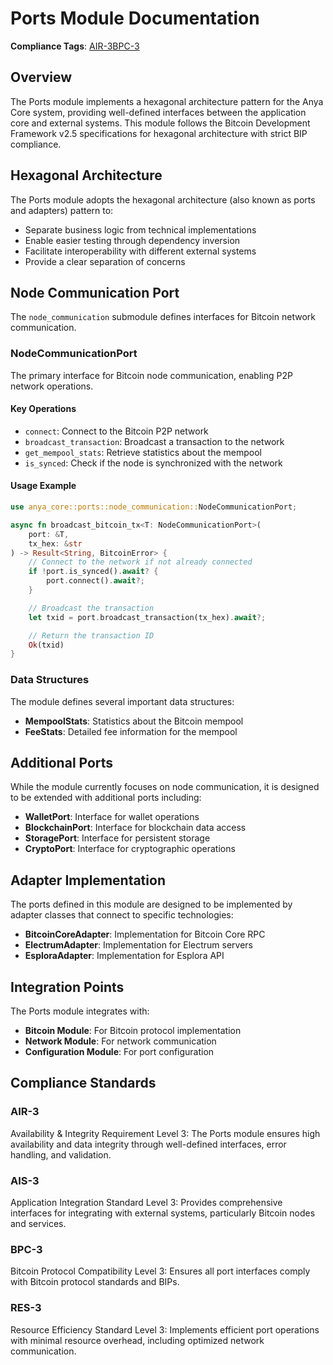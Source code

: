 # Ports Module Documentation

**Compliance Tags**: [AIR-3][AIS-3][BPC-3][RES-3]

[AIS-3]: #ais-3 "Application Integration Standard Level 3"
[RES-3]: #res-3 "Resource Efficiency Standard Level 3"

## Overview

The Ports module implements a hexagonal architecture pattern for the Anya Core system, providing well-defined interfaces between the application core and external systems. This module follows the Bitcoin Development Framework v2.5 specifications for hexagonal architecture with strict BIP compliance.

## Hexagonal Architecture

The Ports module adopts the hexagonal architecture (also known as ports and adapters) pattern to:

- Separate business logic from technical implementations
- Enable easier testing through dependency inversion
- Facilitate interoperability with different external systems
- Provide a clear separation of concerns

## Node Communication Port

The `node_communication` submodule defines interfaces for Bitcoin network communication.

### NodeCommunicationPort

The primary interface for Bitcoin node communication, enabling P2P network operations.

#### Key Operations

- `connect`: Connect to the Bitcoin P2P network
- `broadcast_transaction`: Broadcast a transaction to the network
- `get_mempool_stats`: Retrieve statistics about the mempool
- `is_synced`: Check if the node is synchronized with the network

#### Usage Example

```rust
use anya_core::ports::node_communication::NodeCommunicationPort;

async fn broadcast_bitcoin_tx<T: NodeCommunicationPort>(
    port: &T,
    tx_hex: &str
) -> Result<String, BitcoinError> {
    // Connect to the network if not already connected
    if !port.is_synced().await? {
        port.connect().await?;
    }

    // Broadcast the transaction
    let txid = port.broadcast_transaction(tx_hex).await?;

    // Return the transaction ID
    Ok(txid)
}
```

### Data Structures

The module defines several important data structures:

- **MempoolStats**: Statistics about the Bitcoin mempool
- **FeeStats**: Detailed fee information for the mempool

## Additional Ports

While the module currently focuses on node communication, it is designed to be extended with additional ports including:

- **WalletPort**: Interface for wallet operations
- **BlockchainPort**: Interface for blockchain data access
- **StoragePort**: Interface for persistent storage
- **CryptoPort**: Interface for cryptographic operations

## Adapter Implementation

The ports defined in this module are designed to be implemented by adapter classes that connect to specific technologies:

- **BitcoinCoreAdapter**: Implementation for Bitcoin Core RPC
- **ElectrumAdapter**: Implementation for Electrum servers
- **EsploraAdapter**: Implementation for Esplora API

## Integration Points

The Ports module integrates with:

- **Bitcoin Module**: For Bitcoin protocol implementation
- **Network Module**: For network communication
- **Configuration Module**: For port configuration

## Compliance Standards

### AIR-3

Availability & Integrity Requirement Level 3: The Ports module ensures high availability and data integrity through well-defined interfaces, error handling, and validation.

### AIS-3

Application Integration Standard Level 3: Provides comprehensive interfaces for integrating with external systems, particularly Bitcoin nodes and services.

### BPC-3

Bitcoin Protocol Compatibility Level 3: Ensures all port interfaces comply with Bitcoin protocol standards and BIPs.

### RES-3

Resource Efficiency Standard Level 3: Implements efficient port operations with minimal resource overhead, including optimized network communication.
